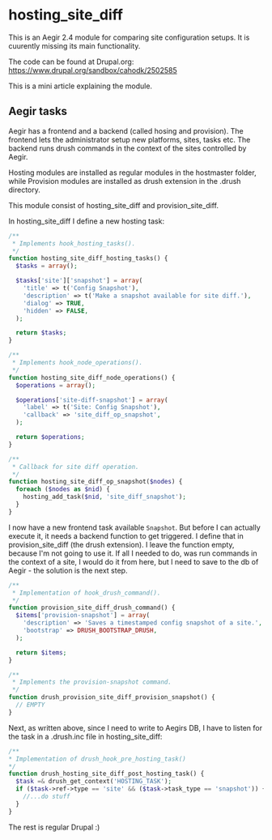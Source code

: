 # hosting_site_diff
This is an Aegir 2.4 module for comparing site configuration setups. It is cuurently missing its main functionality.

The code can be found at Drupal.org: https://www.drupal.org/sandbox/cahodk/2502585

This is a mini article explaining the module.

## Aegir tasks
Aegir has a frontend and a backend (called hosing and provision). The frontend lets the administrator setup new platforms, sites, tasks etc. The backend runs drush commands in the context of the sites controlled by Aegir.

Hosting modules are installed as regular modules in the hostmaster folder, while Provision modules are installed as drush extension in the .drush directory.

This module consist of hosting_site_diff and provision_site_diff.

In hosting_site_diff I define a new hosting task:

```PHP
/**
 * Implements hook_hosting_tasks().
 */
function hosting_site_diff_hosting_tasks() {
  $tasks = array();

  $tasks['site']['snapshot'] = array(
    'title' => t('Config Snapshot'),
    'description' => t('Make a snapshot available for site diff.'),
    'dialog' => TRUE,
    'hidden' => FALSE,
  );

  return $tasks;
}

/**
 * Implements hook_node_operations().
 */
function hosting_site_diff_node_operations() {
  $operations = array();

  $operations['site-diff-snapshot'] = array(
    'label' => t('Site: Config Snapshot'),
    'callback' => 'site_diff_op_snapshot',
  );

  return $operations;
}

/**
 * Callback for site diff operation.
 */
function hosting_site_diff_op_snapshot($nodes) {
  foreach ($nodes as $nid) {
    hosting_add_task($nid, 'site_diff_snapshot');
  }
}
```
I now have a new frontend task available `Snapshot`. But before I can actually execute it, it needs a backend function to get triggered. I define that in provision_site_diff (the drush extension). I leave the function empty, because I'm not going to use it. If all I needed to do, was run commands in the context of a site, I would do it from here, but I need to save to the db of Aegir - the solution is the next step.

```PHP
/**
 * Implementation of hook_drush_command().
 */
function provision_site_diff_drush_command() {
  $items['provision-snapshot'] = array(
    'description' => 'Saves a timestamped config snapshot of a site.',
    'bootstrap' => DRUSH_BOOTSTRAP_DRUSH,
  );

  return $items;
}

/**
 * Implements the provision-snapshot command.
 */
function drush_provision_site_diff_provision_snapshot() {
  // EMPTY
}
```

Next, as written above, since I need to write to Aegirs DB, I have to listen for the task in a .drush.inc file in hosting_site_diff:
```PHP
/**
* Implementation of drush_hook_pre_hosting_task()
*/
function drush_hosting_site_diff_post_hosting_task() {
  $task =& drush_get_context('HOSTING_TASK');
  if ($task->ref->type == 'site' && ($task->task_type == 'snapshot')) {
    //...do stuff
  }
}
```
The rest is regular Drupal :)
